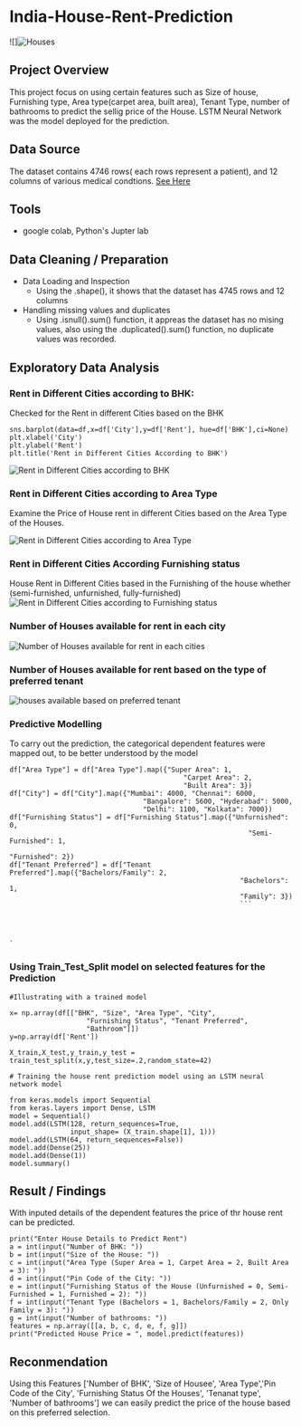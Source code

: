 # India-House-Rent-Prediction
![]![Houses](https://github.com/KoreJosh/India-House-Rent-Prediction/assets/97749198/57d8a102-02cf-4047-b348-c42339cc0575)

## Project Overview
This project focus on using certain features such as Size of house, Furnishing type, Area type(carpet area, built area), Tenant Type, number of bathrooms to predict the sellig price of the House.
LSTM Neural Network was the model deployed for the prediction.

## Data Source
The dataset contains 4746 rows( each rows represent a patient), and 12 columns of various medical condtions. [See Here](https://github.com/KoreJosh/India-House-Rent-Prediction/files/14449360/House_Rent_Dataset.2.csv)

## Tools
- google colab, Python's Jupter lab

## Data Cleaning / Preparation

- Data Loading and Inspection
  - Using the .shape(), it shows that the dataset has 4745 rows and 12 columns
- Handling missing values and duplicates
  - Using .isnull().sum() function, it appreas the dataset has no mising values, also using the .duplicated().sum() function, no duplicate values was recorded.
    
## Exploratory Data Analysis


### Rent in Different Cities according to BHK:
Checked for the Rent in different Cities based on the BHK
  
   ```
sns.barplot(data=df,x=df['City'],y=df['Rent'], hue=df['BHK'],ci=None)
plt.xlabel('City')
plt.ylabel('Rent')
plt.title('Rent in Different Cities According to BHK')
```
![Rent in Different Cities according to BHK](https://github.com/KoreJosh/India-House-Rent-Prediction/assets/97749198/b601c8cb-6916-4c33-8490-e081760a66ea)

### Rent in Different Cities according to Area Type

Examine the Price of House rent in different Cities based on the Area Type of the Houses.

![Rent in Different Cities according to Area Type](https://github.com/KoreJosh/India-House-Rent-Prediction/assets/97749198/415761b7-a16f-4fe5-8b2c-020d038a2992)



### Rent in Different Cities According Furnishing status

House Rent in Different Cities based in the Furnishing of the house whether (semi-furnished, unfurnished, fully-furnished)
![Rent in Different Cities according to Furnishing status](https://github.com/KoreJosh/India-House-Rent-Prediction/assets/97749198/4ff4561c-99d0-4db6-b765-9c98a4c47d4d)


### Number of Houses available for rent in each city
![Number of Houses available for rent in each cities](https://github.com/KoreJosh/India-House-Rent-Prediction/assets/97749198/e4c3ffe1-4779-4cb2-9e00-c08ee8c44454)


### Number of Houses available for rent based on the type of preferred tenant

![houses available based on preferred tenant](https://github.com/KoreJosh/India-House-Rent-Prediction/assets/97749198/bcc80618-1c71-4ac1-90c4-24a63e61bb8d)





### Predictive Modelling
To carry out the prediction, the categorical dependent features were mapped out, to be better understood by the model

```
df["Area Type"] = df["Area Type"].map({"Super Area": 1,
                                           "Carpet Area": 2,
                                           "Built Area": 3})
df["City"] = df["City"].map({"Mumbai": 4000, "Chennai": 6000,
                                 "Bangalore": 5600, "Hyderabad": 5000,
                                 "Delhi": 1100, "Kolkata": 7000})
df["Furnishing Status"] = df["Furnishing Status"].map({"Unfurnished": 0,
                                                           "Semi-Furnished": 1,
                                                           "Furnished": 2})
df["Tenant Preferred"] = df["Tenant Preferred"].map({"Bachelors/Family": 2,
                                                         "Bachelors": 1,
                                                         "Family": 3}) 
                                                         ```




`
```



### Using Train_Test_Split model on selected features for the  Prediction

```
#Illustrating with a trained model

x= np.array(df[["BHK", "Size", "Area Type", "City",
                   "Furnishing Status", "Tenant Preferred",
                   "Bathroom"]])
y=np.array(df['Rent'])

X_train,X_test,y_train,y_test = train_test_split(x,y,test_size=.2,random_state=42)

# Training the house rent prediction model using an LSTM neural network model

from keras.models import Sequential
from keras.layers import Dense, LSTM
model = Sequential()
model.add(LSTM(128, return_sequences=True,
               input_shape= (X_train.shape[1], 1)))
model.add(LSTM(64, return_sequences=False))
model.add(Dense(25))
model.add(Dense(1))
model.summary()
```





## Result / Findings

With inputed details of the dependent features the price of thr house rent can be predicted.

```
print("Enter House Details to Predict Rent")
a = int(input("Number of BHK: "))
b = int(input("Size of the House: "))
c = int(input("Area Type (Super Area = 1, Carpet Area = 2, Built Area = 3): "))
d = int(input("Pin Code of the City: "))
e = int(input("Furnishing Status of the House (Unfurnished = 0, Semi-Furnished = 1, Furnished = 2): "))
f = int(input("Tenant Type (Bachelors = 1, Bachelors/Family = 2, Only Family = 3): "))
g = int(input("Number of bathrooms: "))
features = np.array([[a, b, c, d, e, f, g]])
print("Predicted House Price = ", model.predict(features))
```



## Reconmendation

Using this Features ['Number of BHK', 'Size of Housee', 'Area Type','Pin Code of the City', 'Furnishing Status Of the Houses', 'Tenanat type', 'Number of bathrooms'] we can easily predict the price of the house based on this preferred selection.

